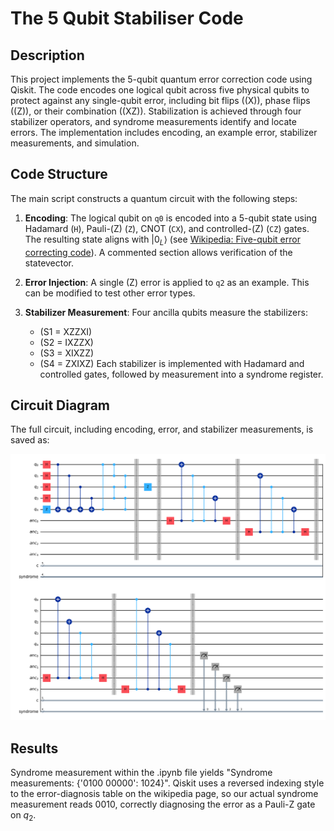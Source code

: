 # The 5 Qubit Stabiliser Code

## Description

This project implements the 5-qubit quantum error correction code using Qiskit. The code encodes one logical qubit across five physical qubits to protect against any single-qubit error, including bit flips (\(X\)), phase flips (\(Z\)), or their combination (\(XZ\)). Stabilization is achieved through four stabilizer operators, and syndrome measurements identify and locate errors. The implementation includes encoding, an example error, stabilizer measurements, and simulation.

## Code Structure

The main script constructs a quantum circuit with the following steps:

1. **Encoding**: The logical qubit on `q0` is encoded into a 5-qubit state using Hadamard (`H`), Pauli-\(Z\) (`Z`), CNOT (`CX`), and controlled-\(Z\) (`CZ`) gates. The resulting state aligns with $|0_L \rangle$ (see [Wikipedia: Five-qubit error correcting code](https://en.wikipedia.org/wiki/Five-qubit_error_correcting_code)). A commented section allows verification of the statevector.

2. **Error Injection**: A single \(Z\) error is applied to `q2` as an example. This can be modified to test other error types.

3. **Stabilizer Measurement**: Four ancilla qubits measure the stabilizers:
   - \(S1 = XZZXI\)
   - \(S2 = IXZZX\)
   - \(S3 = XIXZZ\)
   - \(S4 = ZXIXZ\)
   Each stabilizer is implemented with Hadamard and controlled gates, followed by measurement into a syndrome register.

## Circuit Diagram

The full circuit, including encoding, error, and stabilizer measurements, is saved as:

<p align="center">
  <img src="5qubit.png" width="700"/>
   <i></i>
</p>

## Results

Syndrome measurement within the .ipynb file yields "Syndrome measurements: {'0100 00000': 1024}". Qiskit uses a reversed indexing style to the error-diagnosis table on the wikipedia page, so our actual syndrome measurement reads 0010, correctly diagnosing the error as a Pauli-Z gate on $q_2$.
